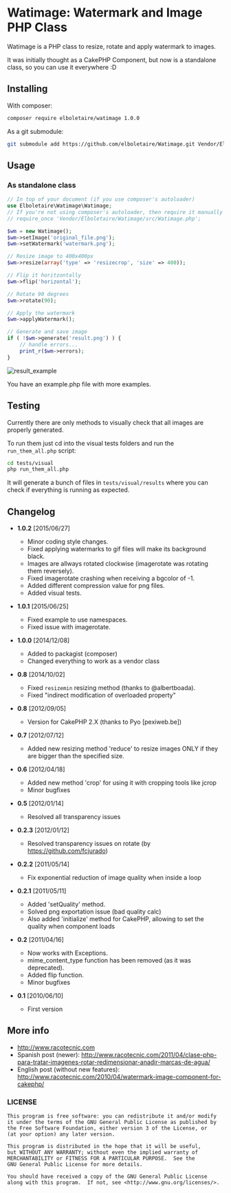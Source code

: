 Watimage: Watermark and Image PHP Class
=======================================

Watimage is a PHP class to resize, rotate and apply watermark to images.

It was initially thought as a CakePHP Component, but now is a standalone class,
so you can use it everywhere :D

Installing
----------

With composer:

```bash
composer require elboletaire/watimage 1.0.0
```

As a git submodule:

```bash
git submodule add https://github.com/elboletaire/Watimage.git Vendor/Elboletaire/Watimage
```

Usage
-----

### As standalone class

```php
// In top of your document (if you use composer's autoloader)
use Elboletaire\Watimage\Watimage;
// If you're not using composer's autoloader, then require it manually
// require_once 'Vendor/Elboletaire/Watimage/src/Watimage.php';

$wm = new Watimage();
$wm->setImage('original_file.png');
$wm->setWatermark('watermark.png');

// Resize image to 400x400px
$wm->resize(array('type' => 'resizecrop', 'size' => 400));

// Flip it horitzontally
$wm->flip('horizontal');

// Rotate 90 degrees
$wm->rotate(90);

// Apply the watermark
$wm->applyWatermark();

// Generate and save image
if ( !$wm->generate('result.png') ) {
    // handle errors...
    print_r($wm->errors);
}
```

![result_example](http://www.racotecnic.com/wp-content/uploads/2011/04/test6.png "result_example")

You have an example.php file with more examples.

Testing
-------

Currently there are only methods to visually check that all images are properly
generated.

To run them just cd into the visual tests folders and run the `run_them_all.php` script:

```bash
cd tests/visual
php run_them_all.php
```

It will generate a bunch of files in `tests/visual/results` where you can check
if everything is running as expected.

## Changelog

* **1.0.2** [2015/06/27]
    * Minor coding style changes.
    * Fixed applying watermarks to gif files will make its background black.
    * Images are allways rotated clockwise (imagerotate was rotating them reversely).
    * Fixed imagerotate crashing when receiving a bgcolor of -1.
    * Added different compression value for png files.
    * Added visual tests.

* **1.0.1** [2015/06/25]
    * Fixed example to use namespaces.
    * Fixed issue with imagerotate.

* **1.0.0** [2014/12/08]
    * Added to packagist (composer)
    * Changed everything to work as a vendor class

* **0.8** [2014/10/02]
    * Fixed `resizemin` resizing method (thanks to @albertboada).
    * Fixed "indirect modification of overloaded property"

* **0.8** [2012/09/05]
	* Version for CakePHP 2.X (thanks to Pyo [pexiweb.be])

* **0.7** [2012/07/12]
    * Added new resizing method 'reduce' to resize images ONLY if they are bigger than the specified size.

* **0.6** [2012/04/18]
    * Added new method 'crop' for using it with cropping tools like jcrop
    * Minor bugfixes

* **0.5** [2012/01/14]
    * Resolved all transparency issues

* **0.2.3** [2012/01/12]
    * Resolved transparency issues on rotate (by https://github.com/fcjurado)

* **0.2.2** [2011/05/14]
    * Fix exponential reduction of image quality when inside a loop

* **0.2.1** [2011/05/11]
    * Added 'setQuality' method.
    * Solved png exportation issue (bad quality calc)
    * Also added 'initialize' method for CakePHP, allowing to set the quality when component loads

* **0.2** [2011/04/16]
    * Now works with Exceptions.
    * mime_content_type function has been removed (as it was deprecated).
    * Added flip function.
    * Minor bugfixes

* **0.1** [2010/06/10]
    * First version


## More info

* http://www.racotecnic.com
* Spanish post (newer): http://www.racotecnic.com/2011/04/clase-php-para-tratar-imagenes-rotar-redimensionar-anadir-marcas-de-agua/
* English post (without new features): http://www.racotecnic.com/2010/04/watermark-image-component-for-cakephp/

### LICENSE

    This program is free software: you can redistribute it and/or modify
    it under the terms of the GNU General Public License as published by
    the Free Software Foundation, either version 3 of the License, or
    (at your option) any later version.

    This program is distributed in the hope that it will be useful,
    but WITHOUT ANY WARRANTY; without even the implied warranty of
    MERCHANTABILITY or FITNESS FOR A PARTICULAR PURPOSE.  See the
    GNU General Public License for more details.

    You should have received a copy of the GNU General Public License
    along with this program.  If not, see <http://www.gnu.org/licenses/>.

